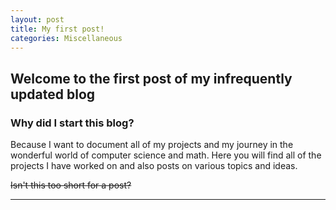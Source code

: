 ```yaml
---
layout: post
title: My first post!
categories: Miscellaneous
---
```


## Welcome to the first post of my infrequently updated blog

### Why did I start this blog?
Because I want to document all of my projects and my journey in the wonderful world of computer science and math. Here you will find all of the projects I have worked on and also posts on various topics and ideas.

~~Isn't this too short for a post?~~

---
